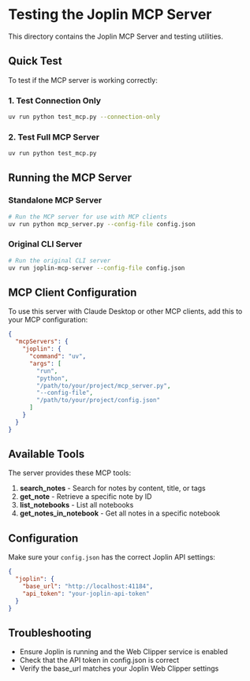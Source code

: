 # Testing the Joplin MCP Server

This directory contains the Joplin MCP Server and testing utilities.

## Quick Test

To test if the MCP server is working correctly:

### 1. Test Connection Only
```bash
uv run python test_mcp.py --connection-only
```

### 2. Test Full MCP Server
```bash
uv run python test_mcp.py
```

## Running the MCP Server

### Standalone MCP Server
```bash
# Run the MCP server for use with MCP clients
uv run python mcp_server.py --config-file config.json
```

### Original CLI Server
```bash
# Run the original CLI server
uv run joplin-mcp-server --config-file config.json
```

## MCP Client Configuration

To use this server with Claude Desktop or other MCP clients, add this to your MCP configuration:

```json
{
  "mcpServers": {
    "joplin": {
      "command": "uv",
      "args": [
        "run", 
        "python", 
        "/path/to/your/project/mcp_server.py",
        "--config-file",
        "/path/to/your/project/config.json"
      ]
    }
  }
}
```

## Available Tools

The server provides these MCP tools:

1. **search_notes** - Search for notes by content, title, or tags
2. **get_note** - Retrieve a specific note by ID
3. **list_notebooks** - List all notebooks
4. **get_notes_in_notebook** - Get all notes in a specific notebook

## Configuration

Make sure your `config.json` has the correct Joplin API settings:

```json
{
  "joplin": {
    "base_url": "http://localhost:41184",
    "api_token": "your-joplin-api-token"
  }
}
```

## Troubleshooting

- Ensure Joplin is running and the Web Clipper service is enabled
- Check that the API token in config.json is correct
- Verify the base_url matches your Joplin Web Clipper settings